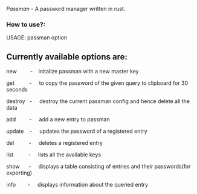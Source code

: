 *Passman* - A password manager written in rust.

### How to use?:

USAGE:  passman option

Currently available options are:
--------------------------------
  
new&nbsp;&nbsp;&nbsp;&nbsp;&nbsp;&nbsp;&nbsp;&nbsp; -&nbsp;&nbsp;&nbsp; initalize passman with a new master key

get&nbsp;&nbsp;&nbsp;&nbsp;&nbsp;&nbsp;&nbsp;&nbsp;&nbsp; -&nbsp;&nbsp;&nbsp;&nbsp; to copy the password of the given query to clipboard for 30 seconds

destroy&nbsp;&nbsp; -&nbsp;&nbsp;&nbsp;&nbsp; destroy the current passman config and hence delete all the data

add&nbsp;&nbsp;&nbsp;&nbsp;&nbsp;&nbsp;&nbsp;&nbsp; -&nbsp;&nbsp;&nbsp;&nbsp; add a new entry to passman

update&nbsp;&nbsp;&nbsp; -&nbsp;&nbsp;&nbsp;&nbsp; updates the password of a registered entry

del&nbsp;&nbsp;&nbsp;&nbsp;&nbsp;&nbsp;&nbsp;&nbsp;&nbsp; -&nbsp;&nbsp;&nbsp;&nbsp; deletes a registered entry

list&nbsp;&nbsp;&nbsp;&nbsp;&nbsp;&nbsp;&nbsp;&nbsp;&nbsp; -&nbsp;&nbsp;&nbsp;&nbsp; lists all the available keys

show&nbsp;&nbsp;&nbsp;&nbsp;&nbsp; -&nbsp;&nbsp;&nbsp;&nbsp; displays a table consisting of entries and their passwords(for exporting)

info&nbsp;&nbsp;&nbsp;&nbsp;&nbsp;&nbsp;&nbsp; -&nbsp;&nbsp;&nbsp;&nbsp; displays information about the queried entry
